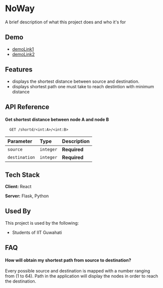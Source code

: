 
# NoWay

A brief description of what this project does and who it's for


## Demo

- [demoLink1](https://drive.google.com/file/d/1pSaGIDEtcM-XmPJak_nZ6Mssc4cG5uYW/view?usp=drive_link)
- [demoLink2](https://drive.google.com/file/d/1x2HZc2gG3Tu4LInNPUDaE8FMJ9c68KOH/view?usp=sharing)



## Features

- displays the shortest distance between source and destination.
- displays shortest path one must take to reach destintion with minimum distance

## API Reference

#### Get shortest distance between node A and node B 

```http
  GET /shortd/<int:A>/<int:B>
```

| Parameter | Type     | Description                |
| :-------- | :------- | :------------------------- |
| `source` | `integer` | **Required**|
| `destination` | `integer` |     **Required**      |




## Tech Stack

**Client:** React

**Server:** Flask, Python


## Used By

This project is used by the following:

- Students of IIT Guwahati


## FAQ

#### How will obtain my shortest path from source to destination?

Every possible source and destination is mapped with a number ranging from (1 to 64). Path in the application will display the nodes in order to reach the destination. 







